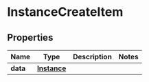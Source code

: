 
# InstanceCreateItem

## Properties
Name | Type | Description | Notes
------------ | ------------- | ------------- | -------------
**data** | [**Instance**](Instance.md) |  | 



